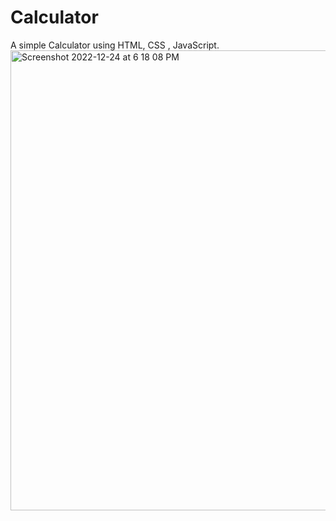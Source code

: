 # Calculator
 A simple Calculator using HTML, CSS , JavaScript. 
<img width="736" alt="Screenshot 2022-12-24 at 6 18 08 PM" src="https://user-images.githubusercontent.com/114726890/209436868-d74075a2-ad5d-411a-bd01-36e6ba668402.png">


